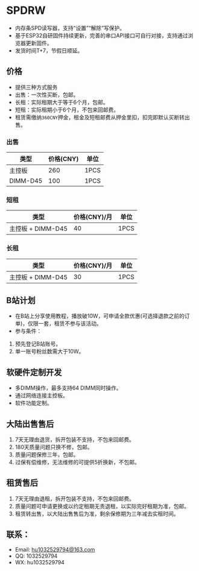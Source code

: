 # SPDRW

 - 内存条SPD读写器，支持“设置”“解除”写保护。
 - 基于ESP32自研固件持续更新，完善的串口API接口可自行对接，支持通过浏览器更新固件。
 - 发货时间T+7，节假日顺延。

## 价格 

 - 提供三种方式服务
 - 出售：一次性买断，包邮。
 - 长租：实际租期大于等于6个月，包邮。
 - 短租：实际租期小于6个月，不包来回邮费。
 - 租赁需缴纳`360CNY`押金，租金及短租邮费从押金里扣，扣完即默认买断转出售。
 
### 出售

|  类型   | 价格(CNY)  | 单位 |
|  ----  | ----  | ---- |
| 主控板  | 260 | 1PCS |
| DIMM-D45  | 100 | 1PCS |

### 短租

|  类型   | 价格(CNY)/月  | 单位 |
|  ----  | ----  | ---- |
| 主控板 + DIMM-D45 | 40| 1PCS |

### 长租

|  类型   | 价格(CNY)/月  | 单位 |
|  ----  | ----  | ---- |
| 主控板 + DIMM-D45 | 30| 1PCS |

## B站计划

 - 在B站上分享使用教程，播放破10W，可申请全款优惠(可选择退款之前的订单)，仅限一套，租赁不参与该活动。
 - 参与条件：
 1. 预先登记B站账号。
 2. 单一账号粉丝数需大于10W。

## 软硬件定制开发

 - 多DIMM操作，最多支持64 DIMM同时操作。
 - 通过网络连接主控板。
 - 软件功能定制。

## 大陆出售售后

 1. 7天无理由退货，拆开包装不支持，不包来回邮费。
 2. 180天质量问题只换不修，包邮。
 3. 质量问题保修三年，包邮。
 4. 过保有偿维修，无法维修的可提供5折换新，不包邮。

## 租赁售后

 1. 7天无理由退租，拆开包装不支持，不包来回邮费。
 2. 质量问题可申请更换或以约定租期无责退租，以实际完好租期为准，包邮。
 4. 租赁转出售，以大陆出售售后为准，剩余保修期为三年减去实租时间。

## 联系：
 - Email: hu1032529794@163.com
 - QQ: 1032529794
 - WX: hu1032529794
 

